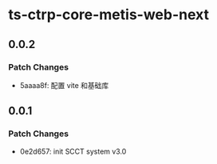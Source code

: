 # ts-ctrp-core-metis-web-next

## 0.0.2

### Patch Changes

- 5aaaa8f: 配置 vite 和基础库

## 0.0.1

### Patch Changes

- 0e2d657: init SCCT system v3.0
